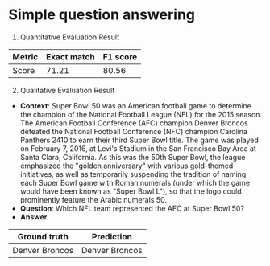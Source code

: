 # Simple question answering
1. Quantitative Evaluation Result

| Metric | Exact match | F1 score |
|--------|-------------|----------|
| Score  | 71.21       | 80.56    |

2. Qualitative Evaluation Result
* **Context**: Super Bowl 50 was an American football game to determine the champion of the National Football League (NFL) for the 2015 season. The American Football Conference (AFC) champion Denver Broncos defeated the National Football Conference (NFC) champion Carolina Panthers 2410 to earn their third Super Bowl title. The game was played on February 7, 2016, at Levi's Stadium in the San Francisco Bay Area at Santa Clara, California. As this was the 50th Super Bowl, the league emphasized the "golden anniversary" with various gold-themed initiatives, as well as temporarily suspending the tradition of naming each Super Bowl game with Roman numerals (under which the game would have been known as "Super Bowl L"), so that the logo could prominently feature the Arabic numerals 50.
* **Question**: Which NFL team represented the AFC at Super Bowl 50?
* **Answer**

| Ground truth   | Prediction     |
|----------------|----------------|
| Denver Broncos | Denver Broncos |

